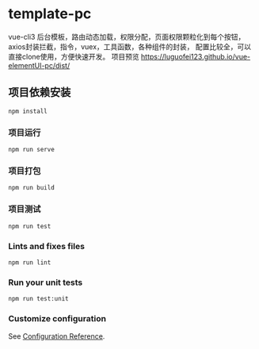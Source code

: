 # template-pc
vue-cli3 后台模板，路由动态加载，权限分配，页面权限颗粒化到每个按钮，axios封装拦截，指令，vuex，工具函数，各种组件的封装， 配置比较全，可以直接clone使用，方便快速开发。
项目预览 https://luguofei123.github.io/vue-elementUI-pc/dist/

## 项目依赖安装
```
npm install
```

### 项目运行
```
npm run serve
```

### 项目打包
```
npm run build
```

### 项目测试
```
npm run test
```

### Lints and fixes files
```
npm run lint
```

### Run your unit tests
```
npm run test:unit
```

### Customize configuration
See [Configuration Reference](https://cli.vuejs.org/config/).

